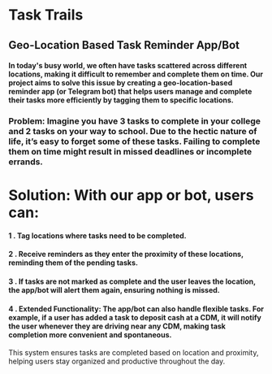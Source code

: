 # Task Trails

## Geo-Location Based Task Reminder App/Bot

#### In today's busy world, we often have tasks scattered across different locations, making it difficult to remember and complete them on time. Our project aims to solve this issue by creating a geo-location-based reminder app (or Telegram bot) that helps users manage and complete their tasks more efficiently by tagging them to specific locations.

### Problem: Imagine you have 3 tasks to complete in your college and 2 tasks on your way to school. Due to the hectic nature of life, it’s easy to forget some of these tasks. Failing to complete them on time might result in missed deadlines or incomplete errands.

# Solution: With our app or bot, users can:

#### 1 .   Tag locations where tasks need to be completed.

#### 2 .  Receive reminders as they enter the proximity of these locations, reminding them of the pending tasks.

#### 3 .   If tasks are not marked as complete and the user leaves the location, the app/bot will alert them again, ensuring nothing is missed.

#### 4 .   Extended Functionality: The app/bot can also handle flexible tasks. For example, if a user has added a task to deposit cash at a CDM, it will notify the user whenever they are driving near any CDM, making task completion more convenient and spontaneous.


This system ensures tasks are completed based on location and proximity, helping users stay organized and productive throughout the day.
